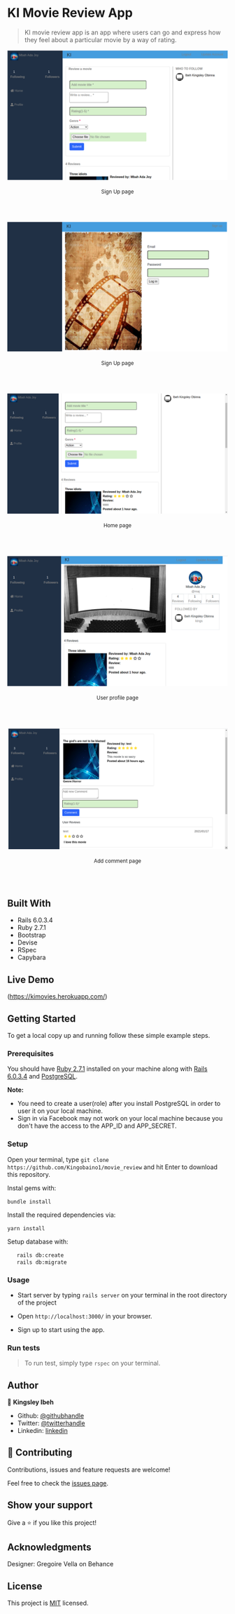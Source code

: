 # KI Movie Review App

> KI movie review app is an app where users can go and express how they feel about a particular movie by a way of rating.

![screenshot](./app/assets/images/sign_up_image.png)

<p align='center'><small>Sign Up page</small></p><br /><br />

![screenshot](./app/assets/images/sign_in_page.png)

<p align='center'><small>Sign Up page</small></p><br /><br />

![screenshot](./app/assets/images/home_page.png)

<p align='center'><small>Home page</small></p><br /><br />

![screenshot](./app/assets/images/profile_page.png)

<p align='center'><small>User profile page</small></p><br /><br />

![screenshot](./app/assets/images/comment_image.png)

<p align='center'><small>Add comment page</small></p><br /><br />

## Built With

- Rails 6.0.3.4
- Ruby 2.7.1
- Bootstrap
- Devise
- RSpec
- Capybara


## Live Demo

(https://kimovies.herokuapp.com/)

## Getting Started

To get a local copy up and running follow these simple example steps.

### Prerequisites

You should have [Ruby 2.7.1](https://www.ruby-lang.org/en/documentation/installation/) installed on your machine along with [Rails 6.0.3.4](http://railsinstaller.org/en) and [PostgreSQL](https://www.postgresql.org/download/).

**Note:** 

- You need to create a user(role) after you install PostgreSQL in order to user it on your local machine.
- Sign in via Facebook may not work on your local machine because you don't have the access to the APP_ID and APP_SECRET.

### Setup

Open your terminal, type `git clone https://github.com/Kingobaino1/movie_review` and hit Enter to download this repository.

Instal gems with:

```
bundle install
```

Install the required dependencies via:

```
yarn install
```

Setup database with:

```
   rails db:create
   rails db:migrate
```


### Usage

- Start server by typing `rails server` on your terminal in the root directory of the project

- Open `http://localhost:3000/` in your browser.

- Sign up to start using the app.


### Run tests
> To run test, simply type `rspec` on your terminal.

## Author 

👤 **Kingsley Ibeh**

- Github: [@githubhandle](https://github.com/Kingobaino1)
- Twitter: [@twitterhandle](https://twitter.com/ibehkingso)
- Linkedin: [linkedin](https://www.linkedin.com/in/kingsley-ibeh)

## 🤝 Contributing

Contributions, issues and feature requests are welcome!

Feel free to check the [issues page](https://github.com/Kingobaino1/movie_review/issues).

## Show your support

Give a ⭐️ if you like this project!

## Acknowledgments

Designer: Gregoire Vella on Behance

## License

This project is [MIT](./LICENSE) licensed.
